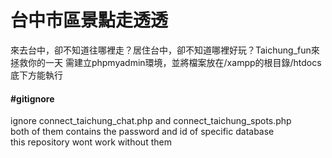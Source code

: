 # 台中市區景點走透透
來去台中，卻不知道往哪裡走？居住台中，卻不知道哪裡好玩？Taichung_fun來拯救你的一天
需建立phpmyadmin環境，並將檔案放在/xampp的根目錄/htdocs底下方能執行


<h4>#gitignore</h4>
ignore connect_taichung_chat.php and connect_taichung_spots.php <br>
both of them contains the password and id of specific database <br>
this repository wont work without them <br>
